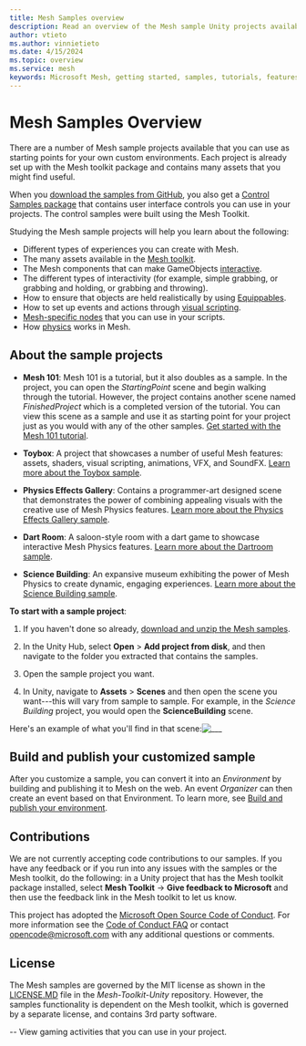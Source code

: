 ```yaml
---
title: Mesh Samples overview
description: Read an overview of the Mesh sample Unity projects available in the Mesh toolkit.
author: vtieto
ms.author: vinnietieto
ms.date: 4/15/2024
ms.topic: overview
ms.service: mesh
keywords: Microsoft Mesh, getting started, samples, tutorials, features, toolkit, Mesh toolkit
---
```


# Mesh Samples Overview

There are a number of Mesh sample projects available that you can use as starting points for your own custom environments. Each project is already set up with the Mesh toolkit package and contains many assets that you might find useful.

When you [download the samples from GitHub](./download-mesh-samples.md), you also get a [Control Samples package](./control-samples.md) that contains user interface controls you can use in your projects. The control samples were built using the Mesh Toolkit.

Studying the Mesh sample projects will help you learn about the following:

- Different types of experiences you can create with Mesh.
- The many assets available in the [Mesh toolkit](../../build-your-basic-environment/add-the-mesh-toolkit-package.md).
- The Mesh components that can make GameObjects [interactive](../../enhance-your-environment/avatar-and-object-interactions/interactables.md).
- The different types of interactivity (for example, simple grabbing, or grabbing and holding, or grabbing and throwing).
- How to ensure that objects are held realistically by using [Equippables](../../enhance-your-environment/avatar-and-object-interactions/equippables-in-detail.md).
- How to set up events and actions through [visual scripting](../../script-your-scene-logic/visual-scripting/visual-scripting-overview.md).
- [Mesh-specific nodes](../../script-your-scene-logic/visual-scripting/visual-scripting-node-reference.md) that you can use in your scripts.
- How [physics](../../enhance-your-environment/physics/mesh-physics-overview.md) works in Mesh.

## About the sample projects

- **Mesh 101**: Mesh 101 is a tutorial, but it also doubles as a sample. In the project, you can open the *StartingPoint* scene and begin walking through the tutorial. However, the project contains another scene named *FinishedProject* which is a completed version of the tutorial. You can view this scene as a sample and use it as starting point for your project just as you would with any of the other samples. [Get started with the Mesh 101 tutorial](../mesh-101-tutorial/mesh-101-01-overview-and-setup.md).

- **Toybox**: A project that showcases a number of useful Mesh features: assets, shaders, visual scripting, animations, VFX, and SoundFX. [Learn more about the Toybox sample](toybox.md).

- **Physics Effects Gallery**: Contains a programmer-art designed scene that demonstrates the power of combining appealing visuals with the creative use of Mesh Physics features. [Learn more about the Physics Effects Gallery sample](physics-effects-gallery.md).

- **Dart Room**: A saloon-style room with a dart game to showcase interactive Mesh Physics features. [Learn more about the Dartroom sample](dart-room.md).

- **Science Building**: An expansive museum exhibiting the power of Mesh Physics to create dynamic, engaging experiences. [Learn more about the Science Building sample](science-building.md).

**To start with a sample project**:

1. If you haven't done so already, [download and unzip the Mesh samples](download-mesh-samples.md).

1. In the Unity Hub, select **Open** > **Add project from disk**, and then navigate to the folder you extracted that contains the samples.

1. Open the sample project you want.

1. In Unity, navigate to **Assets** > **Scenes** and then open the scene you want---this will vary from sample to sample. For example, in the *Science Building* project, you would open the **ScienceBuilding** scene.

Here's an example of what you'll find in that scene:![___](../../../media/get-started-developing-mesh/image007.png)

## Build and publish your customized sample

After you customize a sample, you can convert it into an *Environment* by building and publishing it to Mesh on the web. An event *Organizer* can then create an event based on that Environment. To learn more, see [Build and publish your environment](../../make-your-environment-available/build-and-publish-your-environment.md).

## Contributions

We are not currently accepting code contributions to our samples. If you have any feedback or if you run into any issues with the samples or the Mesh toolkit, do the following: in a Unity project that has the Mesh toolkit package installed, select **Mesh Toolkit** -> **Give feedback to Microsoft** and then use the feedback link in the Mesh toolkit to let us know.

This project has adopted the [Microsoft Open Source Code of Conduct](https://opensource.microsoft.com/codeofconduct/). For more information see the [Code of Conduct FAQ](https://opensource.microsoft.com/codeofconduct/faq/) or contact [opencode@microsoft.com](mailto:opencode@microsoft.com) with any additional questions or comments.

## License

The Mesh samples are governed by the MIT license as shown in the [LICENSE.MD](https://github.com/microsoft/Mesh-Toolkit-Unity/blob/main/LICENSE) file in the *Mesh-Toolkit-Unity* repository. However, the samples functionality is dependent on the Mesh toolkit, which is governed by a separate license, and contains 3rd party software. 

-- View gaming activities that you can use in your project.


